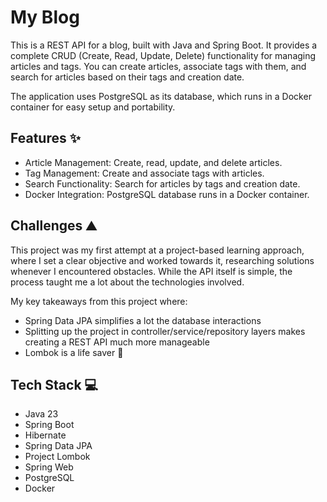 # My Blog
This is a REST API for a blog, built with Java and Spring Boot. It provides a complete CRUD (Create, Read, Update, Delete) functionality for managing articles and tags. You can create articles, associate tags with them, and search for articles based on their tags and creation date.

The application uses PostgreSQL as its database, which runs in a Docker container for easy setup and portability.

## Features ✨
- Article Management: Create, read, update, and delete articles.
- Tag Management: Create and associate tags with articles.
- Search Functionality: Search for articles by tags and creation date.
- Docker Integration: PostgreSQL database runs in a Docker container.

## Challenges ⛰️
This project was my first attempt at a project-based learning approach, where I set a clear objective and worked towards it, researching solutions whenever I encountered obstacles. While the API itself is simple, the process taught me a lot about the technologies involved.

My key takeaways from this project where:
- Spring Data JPA simplifies a lot the database interactions
- Splitting up the project in controller/service/repository layers makes creating a REST API much more manageable
- Lombok is a life saver 🛟

## Tech Stack 💻
- Java 23
- Spring Boot
- Hibernate
- Spring Data JPA
- Project Lombok
- Spring Web
- PostgreSQL
- Docker
